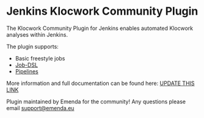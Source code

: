 # Jenkins Klocwork Community Plugin

The Klocwork Community Plugin for Jenkins enables automated Klocwork analyses within Jenkins.

The plugin supports:
 * Basic freestyle jobs
 * [Job-DSL](https://wiki.jenkins-ci.org/display/JENKINS/Job+DSL+Plugin)
 * [Pipelines](https://wiki.jenkins-ci.org/display/JENKINS/Pipeline+Plugin)

More information and full documentation can be found here:
[UPDATE THIS LINK](http://emenda.com/)

Plugin maintained by Emenda for the community! Any questions please email [support@emenda.eu](mailto:support@emenda.eu)
